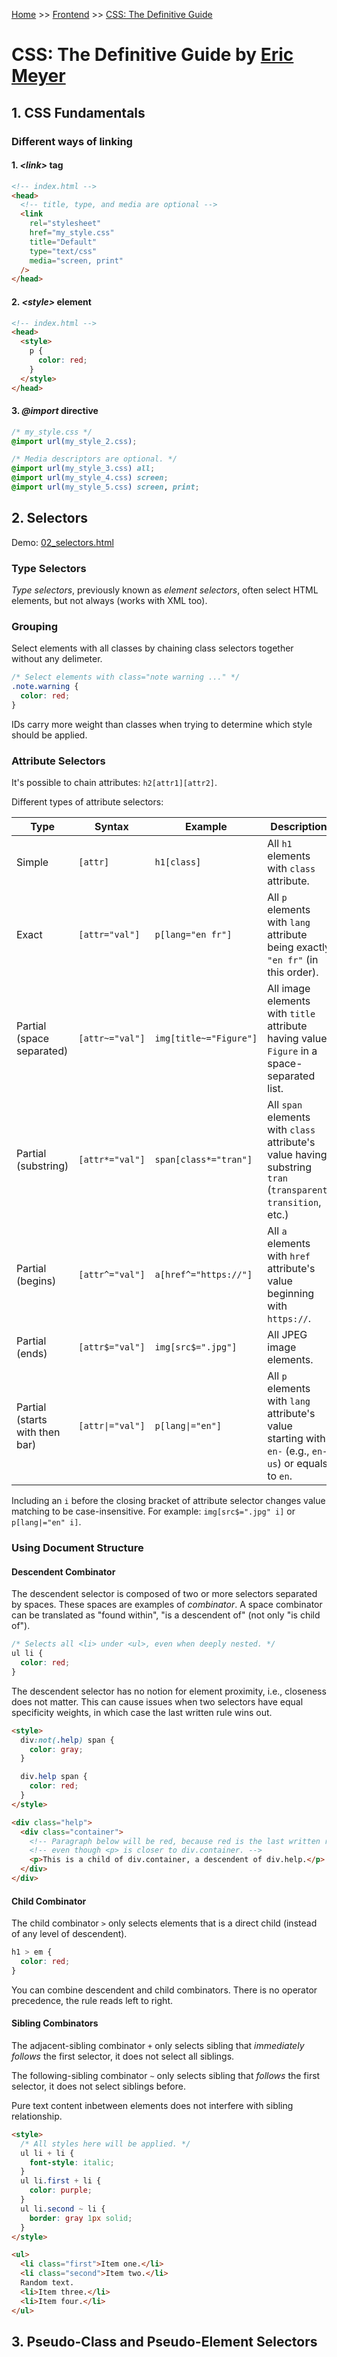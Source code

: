 [Home](../../../README.md) >> [Frontend](../../../README.md#frontend) >> [CSS: The Definitive Guide](./README.md)

# CSS: The Definitive Guide by [Eric Meyer](https://meyerweb.com/eric/)

## 1. CSS Fundamentals

### Different ways of linking

#### 1. _\<link>_ tag

```html
<!-- index.html -->
<head>
  <!-- title, type, and media are optional -->
  <link
    rel="stylesheet"
    href="my_style.css"
    title="Default"
    type="text/css"
    media="screen, print"
  />
</head>
```

#### 2. _\<style>_ element

```html
<!-- index.html -->
<head>
  <style>
    p {
      color: red;
    }
  </style>
</head>
```

#### 3. _@import_ directive

```css
/* my_style.css */
@import url(my_style_2.css);

/* Media descriptors are optional. */
@import url(my_style_3.css) all;
@import url(my_style_4.css) screen;
@import url(my_style_5.css) screen, print;
```

## 2. Selectors

Demo: [02_selectors.html](./02_selectors.html)

### Type Selectors

_Type selectors_, previously known as _element selectors_, often select HTML elements, but not always (works with XML too).

### Grouping

Select elements with all classes by chaining class selectors together without any delimeter.

```css
/* Select elements with class="note warning ..." */
.note.warning {
  color: red;
}
```

IDs carry more weight than classes when trying to determine which style should be applied.

### Attribute Selectors

It's possible to chain attributes: `h2[attr1][attr2]`.

Different types of attribute selectors:

| Type                           | Syntax           | Example                | Description                                                                                                    |
| ------------------------------ | ---------------- | ---------------------- | -------------------------------------------------------------------------------------------------------------- |
| Simple                         | `[attr]`         | `h1[class]`            | All `h1` elements with `class` attribute.                                                                      |
| Exact                          | `[attr="val"]`   | `p[lang="en fr"]`      | All `p` elements with `lang` attribute being exactly `"en fr"` (in this order).                                |
| Partial (space separated)      | `[attr~="val"]`  | `img[title~="Figure"]` | All image elements with `title` attribute having value `Figure` in a space-separated list.                     |
| Partial (substring)            | `[attr*="val"]`  | `span[class*="tran"]`  | All `span` elements with `class` attribute's value having substring `tran` (`transparent`, `transition`, etc.) |
| Partial (begins)               | `[attr^="val"]`  | `a[href^="https://"]`  | All `a` elements with `href` attribute's value beginning with `https://`.                                      |
| Partial (ends)                 | `[attr$="val"]`  | `img[src$=".jpg"]`     | All JPEG image elements.                                                                                       |
| Partial (starts with then bar) | `[attr\|="val"]` | `p[lang\|="en"]`       | All `p` elements with `lang` attribute's value starting with `en-` (e.g., `en-us`) or equals to `en`.          |

Including an `i` before the closing bracket of attribute selector changes value matching to be case-insensitive. For example: `img[src$=".jpg" i]` or `p[lang|="en" i]`.

### Using Document Structure

#### Descendent Combinator

The descendent selector is composed of two or more selectors separated by spaces. These spaces are examples of _combinator_. A space combinator can be translated as "found within", "is a descendent of" (not only "is child of").

```css
/* Selects all <li> under <ul>, even when deeply nested. */
ul li {
  color: red;
}
```

The descendent selector has no notion for element proximity, i.e., closeness does not matter. This can cause issues when two selectors have equal specificity weights, in which case the last written rule wins out.

```html
<style>
  div:not(.help) span {
    color: gray;
  }

  div.help span {
    color: red;
  }
</style>

<div class="help">
  <div class="container">
    <!-- Paragraph below will be red, because red is the last written rule, -->
    <!-- even though <p> is closer to div.container. -->
    <p>This is a child of div.container, a descendent of div.help.</p>
  </div>
</div>
```

#### Child Combinator

The child combinator `>` only selects elements that is a direct child (instead of any level of descendent).

```css
h1 > em {
  color: red;
}
```

You can combine descendent and child combinators. There is no operator precedence, the rule reads left to right.

#### Sibling Combinators

The adjacent-sibling combinator `+` only selects sibling that _immediately follows_ the first selector, it does not select all siblings.

The following-sibling combinator `~` only selects sibling that _follows_ the first selector, it does not select siblings before.

Pure text content inbetween elements does not interfere with sibling relationship.

```html
<style>
  /* All styles here will be applied. */
  ul li + li {
    font-style: italic;
  }
  ul li.first + li {
    color: purple;
  }
  ul li.second ~ li {
    border: gray 1px solid;
  }
</style>

<ul>
  <li class="first">Item one.</li>
  <li class="second">Item two.</li>
  Random text.
  <li>Item three.</li>
  <li>Item four.</li>
</ul>
```

## 3. Pseudo-Class and Pseudo-Element Selectors
